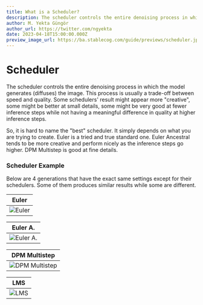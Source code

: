 ```yaml
---
title: What is a Scheduler?
description: The scheduler controls the entire denoising process in which the model generates (diffuses) the image. Learn more about it in our guide.
author: M. Yekta Güngör
author_url: https://twitter.com/ngyekta
date: 2023-04-18T15:00:00.000Z
preview_image_url: https://ba.stablecog.com/guide/previews/scheduler.jpg
---
```


# Scheduler

The scheduler controls the entire denoising process in which the model generates (diffuses) the image. This process is usually a trade-off between speed and quality. Some schedulers' result might appear more "creative", some might be better at small details, some might be very good at fewer inference steps while not having a meaningful difference in quality at higher inference steps.

So, it is hard to name the "best" scheduler. It simply depends on what you are trying to create. Euler is a tried and true standard one. Euler Ancestral tends to be more creative and perform nicely as the inference steps go higher. DPM Multistep is good at fine details.

### Scheduler Example

Below are 4 generations that have the exact same settings except for their schedulers. Some of them produces similar results while some are different.

| Euler                                                                                                                |
| -------------------------------------------------------------------------------------------------------------------- |
| ![Euler](https://ba.stablecog.com/guide/generation-settings/scheduler_euler.jpg)<!--rehype:width=1024&height=1536--> |

<!--rehype:class=w-full md:w-1/2-->

| Euler A.                                                                                                                  |
| ------------------------------------------------------------------------------------------------------------------------- |
| ![Euler A.](https://ba.stablecog.com/guide/generation-settings/scheduler_euler_a.jpg)<!--rehype:width=1024&height=1536--> |

<!--rehype:class=w-full md:w-1/2-->

| DPM Multistep                                                                                                                        |
| ------------------------------------------------------------------------------------------------------------------------------------ |
| ![DPM Multistep](https://ba.stablecog.com/guide/generation-settings/scheduler_dpm_multistep.jpg)<!--rehype:width=1024&height=1536--> |

<!--rehype:class=w-full md:w-1/2-->

| LMS                                                                                                              |
| ---------------------------------------------------------------------------------------------------------------- |
| ![LMS](https://ba.stablecog.com/guide/generation-settings/scheduler_lms.jpg)<!--rehype:width=1024&height=1536--> |

<!--rehype:class=w-full md:w-1/2-->
